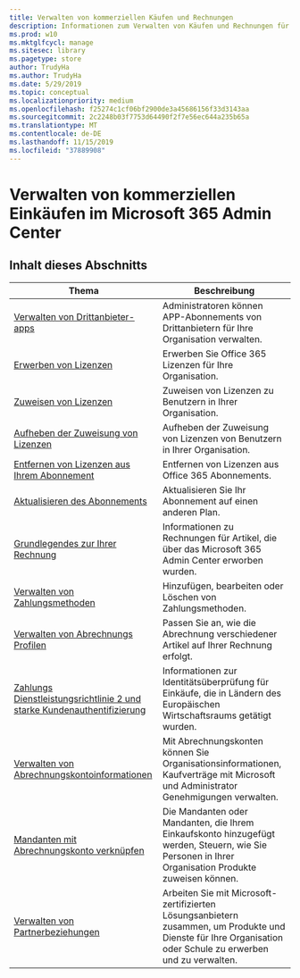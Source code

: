 ```yaml
---
title: Verwalten von kommerziellen Käufen und Rechnungen
description: Informationen zum Verwalten von Käufen und Rechnungen für kommerzielle Kunden.
ms.prod: w10
ms.mktglfcycl: manage
ms.sitesec: library
ms.pagetype: store
author: TrudyHa
ms.author: TrudyHa
ms.date: 5/29/2019
ms.topic: conceptual
ms.localizationpriority: medium
ms.openlocfilehash: f25274c1cf06bf2900de3a45686156f33d3143aa
ms.sourcegitcommit: 2c2248b03f7753d64490f2f7e56ec644a235b65a
ms.translationtype: MT
ms.contentlocale: de-DE
ms.lasthandoff: 11/15/2019
ms.locfileid: "37889908"
---
```

# <a name="manage-commercial-purchases-in-microsoft-365-admin-center"></a>Verwalten von kommerziellen Einkäufen im Microsoft 365 Admin Center

## <a name="in-this-section"></a>Inhalt dieses Abschnitts

| Thema | Beschreibung |
| ----- | ----------- |
| [Verwalten von Drittanbieter-apps](manage-saas-apps.md) | Administratoren können APP-Abonnements von Drittanbietern für Ihre Organisation verwalten. |
| [Erwerben von Lizenzen](https://docs.microsoft.com/office365/admin/subscriptions-and-billing/buy-licenses?view=o365-worldwide) | Erwerben Sie Office 365 Lizenzen für Ihre Organisation. |
| [Zuweisen von Lizenzen](https://docs.microsoft.com/office365/admin/manage/assign-licenses-to-users?view=o365-worldwide) | Zuweisen von Lizenzen zu Benutzern in Ihrer Organisation. |
| [Aufheben der Zuweisung von Lizenzen](https://docs.microsoft.com/office365/admin/manage/remove-licenses-from-users?view=o365-worldwide) | Aufheben der Zuweisung von Lizenzen von Benutzern in Ihrer Organisation. |
| [Entfernen von Lizenzen aus Ihrem Abonnement](https://docs.microsoft.com/office365/admin/subscriptions-and-billing/remove-licenses-from-subscription?view=o365-worldwide) | Entfernen von Lizenzen aus Office 365 Abonnements. |
| [Aktualisieren des Abonnements](https://docs.microsoft.com/office365/admin/subscriptions-and-billing/upgrade-to-different-plan) | Aktualisieren Sie Ihr Abonnement auf einen anderen Plan. |
| [Grundlegendes zur Ihrer Rechnung](/microsoft-365/commerce/billing-and-payments/understand-your-invoice) | Informationen zu Rechnungen für Artikel, die über das Microsoft 365 Admin Center erworben wurden. |
| [Verwalten von Zahlungsmethoden](https://docs.microsoft.com/office365/Admin/subscriptions-and-billing/add-update-or-remove-credit-card-or-bank-account) | Hinzufügen, bearbeiten oder Löschen von Zahlungsmethoden. |
| [Verwalten von Abrechnungs Profilen](/microsoft-365/commerce/billing-and-payments/manage-billing-profiles) | Passen Sie an, wie die Abrechnung verschiedener Artikel auf Ihrer Rechnung erfolgt. |
| [Zahlungs Dienstleistungsrichtlinie 2 und starke Kundenauthentifizierung](/microsoft-365/commerce/billing-and-payments/psd2) | Informationen zur Identitätsüberprüfung für Einkäufe, die in Ländern des Europäischen Wirtschaftsraums getätigt wurden. |
| [Verwalten von Abrechnungskontoinformationen](https://docs.microsoft.com/microsoft-store/update-microsoft-store-for-business-account-settings) | Mit Abrechnungskonten können Sie Organisationsinformationen, Kaufverträge mit Microsoft und Administrator Genehmigungen verwalten. |
| [Mandanten mit Abrechnungskonto verknüpfen](https://docs.microsoft.com/microsoft-store/manage-mpsa-software-microsoft-store-for-business) | Die Mandanten oder Mandanten, die Ihrem Einkaufskonto hinzugefügt werden, Steuern, wie Sie Personen in Ihrer Organisation Produkte zuweisen können. |
| [Verwalten von Partnerbeziehungen](https://docs.microsoft.com/microsoft-store/work-with-partner-microsoft-store-business) | Arbeiten Sie mit Microsoft-zertifizierten Lösungsanbietern zusammen, um Produkte und Dienste für Ihre Organisation oder Schule zu erwerben und zu verwalten. |